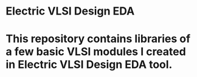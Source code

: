 # Electric VLSI Design EDA 
# This repository contains libraries of a few basic VLSI modules I created in Electric VLSI Design EDA tool.
